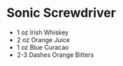 Sonic Screwdriver
=================

* 1 oz Irish Whiskey
* 2 oz Orange Juice
* 1 oz Blue Curacao
* 2-3 Dashes Orange Bitters

